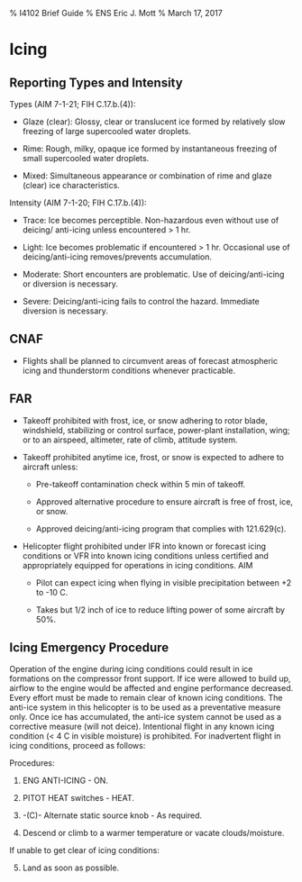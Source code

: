 % I4102 Brief Guide
% ENS Eric J. Mott
% March 17, 2017

Icing
=====

Reporting Types and Intensity
-----------------------------

Types (AIM 7-1-21; FIH C.17.b.(4)):

-   Glaze (clear): Glossy, clear or translucent ice formed by relatively slow
    freezing of large supercooled water droplets.

-   Rime: Rough, milky, opaque ice formed by instantaneous freezing of small
    supercooled water droplets.

-   Mixed: Simultaneous appearance or combination of rime and glaze (clear) ice
    characteristics.

Intensity (AIM 7-1-20; FIH C.17.b.(4)):

-   Trace: Ice becomes perceptible. Non-hazardous even without use of deicing/
    anti-icing unless encountered &gt; 1 hr.

-   Light: Ice becomes problematic if encountered &gt; 1 hr. Occasional use of
    deicing/anti-icing removes/prevents accumulation.

-   Moderate: Short encounters are problematic. Use of deicing/anti-icing or
    diversion is necessary.

-   Severe: Deicing/anti-icing fails to control the hazard. Immediate diversion
    is necessary.

CNAF
----

-   Flights shall be planned to circumvent areas of forecast atmospheric icing
    and thunderstorm conditions whenever practicable.

FAR
---

-   Takeoff prohibited with frost, ice, or snow adhering to rotor blade,
    windshield, stabilizing or control surface, power-plant installation,
    wing; or to an airspeed, altimeter, rate of climb, attitude system.

-   Takeoff prohibited anytime ice, frost, or snow is expected to adhere to
    aircraft unless:

    -   Pre-takeoff contamination check within 5 min of takeoff.

    -   Approved alternative procedure to ensure aircraft is free of frost, ice,
        or snow.

    -   Approved deicing/anti-icing program that complies with 121.629(c).

-   Helicopter flight prohibited under IFR into known or forecast icing
    conditions or VFR into known icing conditions unless certified and
    appropriately equipped for operations in icing conditions.
    AIM

    -   Pilot can expect icing when flying in visible precipitation between +2
        to -10 C.

    -   Takes but 1/2 inch of ice to reduce lifting power of some aircraft by
        50%.

Icing Emergency Procedure
-------------------------

Operation of the engine during icing conditions could result in ice formations
on the compressor front support. If ice were allowed to build up, airflow to the
engine would be affected and engine performance decreased. Every effort must be
made to remain clear of known icing conditions. The anti-ice system in this
helicopter is to be used as a preventative measure only. Once ice has
accumulated, the anti-ice system cannot be used as a corrective measure (will
not deice). Intentional flight in any known icing condition (&lt; 4 C in visible
moisture) is prohibited. For inadvertent flight in icing conditions, proceed as
follows:

Procedures:

1.  ENG ANTI-ICING - ON.

2.  PITOT HEAT switches - HEAT.

3.  -(C)- Alternate static source knob - As required.

4.  Descend or climb to a warmer temperature or vacate clouds/moisture.

If unable to get clear of icing conditions:

5.  Land as soon as possible.
